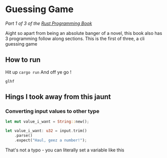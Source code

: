 # Guessing Game
_Part 1 of 3 of the [Rust Programming Book](https://doc.rust-lang.org/book/c)_

Aight so apart from being an absolute banger of a novel, this book also has 3 programming follow along sections.
This is the first of three, a cli guessing game


## How to run

Hit up 
`cargo run` 
And off ye go ! 

`glhf`

## Hings I took away from this jaunt

### Converting input values to other type

```rust
let mut value_i_want = String::new();

let value_i_want: u32 = input.trim()
    .parse()
    .expect("Haul, geez a number!");
```

That's not a typo - you can literally set a variable like this